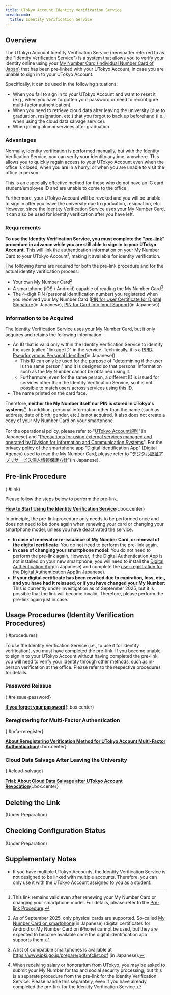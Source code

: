 ```yaml
---
title: UTokyo Account Identity Verification Service
breadcrumb:
  title: Identity Verification Service
---
```


## Overview

The UTokyo Account Identity Verification Service (hereinafter referred to as the "Identity Verification Service") is a system that allows you to verify your identity online using your [My Number Card (Individual Number Card of Japan)](https://www.digital.go.jp/en/policies/mynumber) that has been pre-linked with your UTokyo Account, in case you are unable to sign in to your UTokyo Account.

Specifically, it can be used in the following situations:

- When you fail to sign in to your UTokyo Account and want to reset it (e.g., when you have forgotten your password or need to reconfigure multi-factor authentication).
- When you need to retrieve cloud data after leaving the university (due to graduation, resignation, etc.) that you forgot to back up beforehand (i.e., when using the cloud data salvage service).
- When joining alumni services after graduation.

### Advantages

Normally, identity verification is performed manually, but with the Identity Verification Service, you can verify your identity anytime, anywhere. This allows you to quickly regain access to your UTokyo Account even when the office is closed, when you are in a hurry, or when you are unable to visit the office in person.

This is an especially effective method for those who do not have an IC card student/employee ID and are unable to come to the office.

Furthermore, your UTokyo Account will be revoked and you will be unable to sign in after you leave the university due to graduation, resignation, etc. However, since the Identity Verification Service uses your My Number Card, it can also be used for identity verification after you have left.

### Requirements

**To use the Identity Verification Service, you must complete the "[pre-link](#link)" procedure in advance while you are still able to sign in to your UTokyo Account**. This will link the authentication information on your My Number Card to your UTokyo Account[^4], making it available for identity verification.

[^4]: This link remains valid even after renewing your My Number Card or changing your smartphone model. For details, please refer to the [Pre-link Procedure](#link).

The following items are required for both the pre-link procedure and for the actual identity verification process:

- Your own My Number Card[^2]
- A smartphone (iOS / Android) capable of reading the My Number Card[^5]
- The 4-digit PIN (personal identification number) you registered when you received your My Number Card ([PIN for User Certificate for Digital Signature](https://faq.myna.go.jp/faq/show/3494)(in Japanese), [PIN for Card Info Input Support](https://faq.myna.go.jp/faq/show/2385)(in Japanese))

[^2]: As of September 2025, only physical cards are supported. So-called [My Number Card on smartphone](https://www.digital.go.jp/policies/mynumber/smartphone-certification)(in Japanese) (digital certificates for Android or My Number Card on iPhone) cannot be used, but they are expected to become available once the digital identification app supports them.

[^5]: A list of compatible smartphones is available at <https://www.jpki.go.jp/prepare/pdf/nfclist.pdf> (in Japanese).

### Information to be Acquired

The Identity Verification Service uses your My Number Card, but it only acquires and retains the following information:

- An ID that is valid only within the Identity Verification Service to identify the user (called "linkage ID" in the service. Technically, it is a [PPID: Pseudonymous Personal Identifier](https://www.digital.go.jp/policies/mynumber/local-government/mykey-platform#guidance2)(in Japanese)).
  - This ID can only be used for the purpose of "determining if the user is the same person," and it is designed so that personal information such as the My Number cannot be obtained using it.
  - Furthermore, even for the same person, a different ID is issued for services other than the Identity Verification Service, so it is not possible to match users across services using this ID.
- The name printed on the card face.

Therefore, **neither the My Number itself nor PIN is stored in UTokyo's systems**[^3]. In addition, personal information other than the name (such as address, date of birth, gender, etc.) is not acquired. It also does not create a copy of your My Number Card on your smartphone.

[^3]: When receiving salary or honorarium from UTokyo, you may be asked to submit your My Number for tax and social security processing, but this is a separate procedure from the pre-link for the Identity Verification Service. Please handle this separately, even if you have already completed the pre-link for the Identity Verification Service.

For the operational policy, please refer to "[UTokyo Account規則](https://www.u-tokyo.ac.jp/gen01/reiki_int/reiki_pdf/r060321094.pdf)"(in Japanese) and "[Precautions for using external services managed and operated by Division for Information and Communication Systems](/docs/dics-terms/)". For the privacy policy of the smartphone app "Digital Identification App" (Digital Agency) used to read the My Number Card, please refer to "[デジタル認証アプリサービス個人情報保護方針](https://services.digital.go.jp/auth-and-sign/privacy-policy/)"(in Japanese).

## Pre-link Procedure
{:#link}

Please follow the steps below to perform the pre-link.

**[How to Start Using the Identity Verification Service](./link/)**{:.box.center}

In principle, the pre-link procedure only needs to be performed once and does not need to be done again when renewing your card or changing your smartphone model, unless you have deactivated the service.

- **In case of renewal or re-issuance of My Number Card, or renewal of the digital certificate**: You do not need to perform the pre-link again.
- **In case of changing your smartphone model**: You do not need to perform the pre-link again. However, if the Digital Authentication App is not installed on your new smartphone, you will need to install the [Digital Authentication App](https://services.digital.go.jp/auth-and-sign/)(in Japanese) and complete the [user registration for the Digital Authentication App](https://services.digital.go.jp/auth-and-sign/start-guide/)(in Japanese).
- **If your digital certificate has been revoked due to expiration, loss, etc., and you have had it reissued, or if you have changed your My Number**: This is currently under investigation as of September 2025, but it is possible that the link will become invalid. Therefore, please perform the pre-link again just in case.

## Usage Procedures (Identity Verification Procedures)
{:#procedures}

To use the Identity Verification Service (i.e., to use it for identity verification), you must have completed the pre-link. If you become unable to sign in to your UTokyo Account without having completed the pre-link, you will need to verify your identity through other methods, such as in-person verification at the office. Please refer to the respective procedures for details.

### Password Reissue
{:#reissue-password}

**[If you forget your password](/en/utokyo_account/#forget-password)**{:.box.center}

### Reregistering for Multi-Factor Authentication
{:#mfa-reregister}

**[About Reregistering Verification Method for UTokyo Account Multi-Factor Authentication](/en/utokyo_account/mfa/reregister/)**{:.box.center}

### Cloud Data Salvage After Leaving the University
{:#cloud-salvage}

**[Trial: About Cloud Data Salvage after UTokyo Account Revocation](/en/systems/leave/salvage/)**{:.box.center}

## Deleting the Link

(Under Preparation)

## Checking Configuration Status

(Under Preparation)

## Supplementary Notes

- If you have multiple UTokyo Accounts, the Identity Verification Service is not designed to be linked with multiple accounts. Therefore, you can only use it with the UTokyo Account assigned to you as a student.